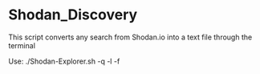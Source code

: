 # Shodan_Discovery
This script converts any search from Shodan.io into a text file through the terminal

Use: ./Shodan-Explorer.sh -q <Query> -l <limit results> -f <filename>

